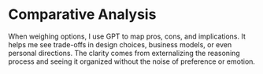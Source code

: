 # Comparative Analysis

When weighing options, I use GPT to map pros, cons, and implications. It helps me see trade-offs in design choices, business models, or even personal directions. The clarity comes from externalizing the reasoning process and seeing it organized without the noise of preference or emotion.